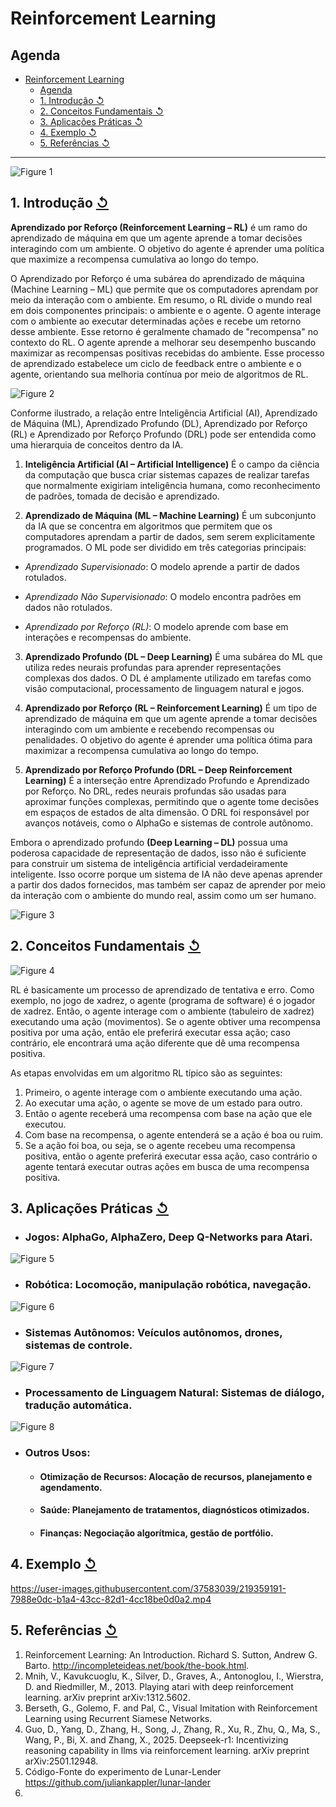 # Reinforcement Learning

## Agenda 

- [Reinforcement Learning](#reinforcement-learning)
  - [Agenda](#agenda)
  - [1. Introdução ↺](#1-introdução-)
  - [2. Conceitos Fundamentais ↺](#2-conceitos-fundamentais-)
  - [3. Aplicações Práticas ↺](#3-aplicações-práticas-)
  - [4. Exemplo ↺](#4-exemplo-)
  - [5. Referências ↺](#5-referências-)


--------


![Figure 1](../imgs/rl_1.jpeg)

## 1. Introdução [&#x21ba;](#agenda)

**Aprendizado por Reforço (Reinforcement Learning – RL)** é um ramo do aprendizado de máquina em que um agente aprende a tomar decisões interagindo com um ambiente. O objetivo do agente é aprender uma política que maximize a recompensa cumulativa ao longo do tempo.

O Aprendizado por Reforço é uma subárea do aprendizado de máquina (Machine Learning – ML) que permite que os computadores aprendam por meio da interação com o ambiente. Em resumo, o RL divide o mundo real em dois componentes principais: o ambiente e o agente. O agente interage com o ambiente ao executar determinadas ações e recebe um retorno desse ambiente. Esse retorno é geralmente chamado de "recompensa" no contexto do RL. O agente aprende a melhorar seu desempenho buscando maximizar as recompensas positivas recebidas do ambiente. Esse processo de aprendizado estabelece um ciclo de feedback entre o ambiente e o agente, orientando sua melhoria contínua por meio de algoritmos de RL.

![Figure 2](../imgs/AI_approaches.jpeg)

Conforme ilustrado, a relação entre Inteligência Artificial (AI), Aprendizado de Máquina (ML), Aprendizado Profundo (DL), Aprendizado por Reforço (RL) e Aprendizado por Reforço Profundo (DRL) pode ser entendida como uma hierarquia de conceitos dentro da IA.

1. **Inteligência Artificial (AI – Artificial Intelligence)**
É o campo da ciência da computação que busca criar sistemas capazes de realizar tarefas que normalmente exigiriam inteligência humana, como reconhecimento de padrões, tomada de decisão e aprendizado.

2. **Aprendizado de Máquina (ML – Machine Learning)**
É um subconjunto da IA que se concentra em algoritmos que permitem que os computadores aprendam a partir de dados, sem serem explicitamente programados. O ML pode ser dividido em três categorias principais:

- *Aprendizado Supervisionado*: O modelo aprende a partir de dados rotulados.

- *Aprendizado Não Supervisionado*: O modelo encontra padrões em dados não rotulados.

- *Aprendizado por Reforço (RL)*: O modelo aprende com base em interações e recompensas do ambiente.

3. **Aprendizado Profundo (DL – Deep Learning)**
É uma subárea do ML que utiliza redes neurais profundas para aprender representações complexas dos dados. O DL é amplamente utilizado em tarefas como visão computacional, processamento de linguagem natural e jogos.

4. **Aprendizado por Reforço (RL – Reinforcement Learning)**
É um tipo de aprendizado de máquina em que um agente aprende a tomar decisões interagindo com um ambiente e recebendo recompensas ou penalidades. O objetivo do agente é aprender uma política ótima para maximizar a recompensa cumulativa ao longo do tempo.

5. **Aprendizado por Reforço Profundo (DRL – Deep Reinforcement Learning)**
É a interseção entre Aprendizado Profundo e Aprendizado por Reforço. No DRL, redes neurais profundas são usadas para aproximar funções complexas, permitindo que o agente tome decisões em espaços de estados de alta dimensão. O DRL foi responsável por avanços notáveis, como o AlphaGo e sistemas de controle autônomo.

Embora o aprendizado profundo **(Deep Learning – DL)** possua uma poderosa capacidade de representação de dados, isso não é suficiente para construir um sistema de inteligência artificial verdadeiramente inteligente. Isso ocorre porque um sistema de IA não deve apenas aprender a partir dos dados fornecidos, mas também ser capaz de aprender por meio da interação com o ambiente do mundo real, assim como um ser humano.


![Figure 3](../imgs/RL_as_MLType.webp)

## 2. Conceitos Fundamentais [&#x21ba;](#agenda)

![Figure 4](../imgs/rl_2.jpeg)

RL é basicamente um processo de aprendizado de tentativa e erro. Como exemplo, no jogo de xadrez, o agente (programa de software) é o jogador de xadrez. Então, o agente interage com o ambiente (tabuleiro de xadrez) executando uma ação (movimentos). Se o agente obtiver uma recompensa positiva por uma ação, então ele preferirá executar essa ação; caso contrário, ele encontrará uma ação diferente que dê uma recompensa positiva.


As etapas envolvidas em um algoritmo RL típico são as seguintes:

1. Primeiro, o agente interage com o ambiente executando uma ação.
2. Ao executar uma ação, o agente se move de um estado para outro.
3. Então o agente receberá uma recompensa com base na ação que ele executou.
4. Com base na recompensa, o agente entenderá se a ação é boa ou ruim.
5. Se a ação foi boa, ou seja, se o agente recebeu uma recompensa positiva, então o agente preferirá executar essa ação, caso contrário o agente tentará executar outras ações em busca de uma recompensa positiva.


## 3. Aplicações Práticas [&#x21ba;](#agenda)

- ### **Jogos:** AlphaGo, AlphaZero, Deep Q-Networks para Atari. 

![Figure 5](../imgs/atari.gif)


- ### **Robótica:** Locomoção, manipulação robótica, navegação.


![Figure 6](../imgs/agresive-walk.gif)

- ### **Sistemas Autônomos:** Veículos autônomos, drones, sistemas de controle.


![Figure 7](../imgs/reinforcement_stand.gif)

- ### **Processamento de Linguagem Natural:** Sistemas de diálogo, tradução automática.

![Figure 8](../imgs/fine_tunning_with_RFHF.png)


- ### **Outros Usos:**

  - #### **Otimização de Recursos:** Alocação de recursos, planejamento e agendamento.

  - #### **Saúde:** Planejamento de tratamentos, diagnósticos otimizados.

  - #### **Finanças:** Negociação algorítmica, gestão de portfólio.


## 4. Exemplo [&#x21ba;](#agenda)

https://user-images.githubusercontent.com/37583039/219359191-7988e0dc-b1a4-43cc-82d1-4cc18be0d0a2.mp4

## 5. Referências [&#x21ba;](#agenda)

1. Reinforcement Learning: An Introduction. Richard S. Sutton, Andrew G. Barto. http://incompleteideas.net/book/the-book.html.
2. Mnih, V., Kavukcuoglu, K., Silver, D., Graves, A., Antonoglou, I., Wierstra, D. and Riedmiller, M., 2013. Playing atari with deep reinforcement learning. arXiv preprint arXiv:1312.5602.
3. Berseth, G., Golemo, F. and Pal, C., Visual Imitation with Reinforcement Learning using Recurrent Siamese Networks.
4. Guo, D., Yang, D., Zhang, H., Song, J., Zhang, R., Xu, R., Zhu, Q., Ma, S., Wang, P., Bi, X. and Zhang, X., 2025. Deepseek-r1: Incentivizing reasoning capability in llms via reinforcement learning. arXiv preprint arXiv:2501.12948.
5. Código-Fonte do experimento de Lunar-Lender https://github.com/juliankappler/lunar-lander
6. 

